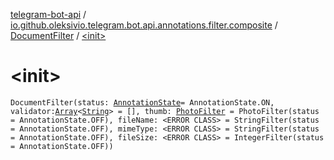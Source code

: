 [telegram-bot-api](../../index.md) / [io.github.oleksivio.telegram.bot.api.annotations.filter.composite](../index.md) / [DocumentFilter](index.md) / [&lt;init&gt;](./-init-.md)

# &lt;init&gt;

`DocumentFilter(status: `[`AnnotationState`](../../io.github.oleksivio.telegram.bot.api.model.annotation/-annotation-state/index.md)` = AnnotationState.ON, validator: `[`Array`](https://kotlinlang.org/api/latest/jvm/stdlib/kotlin/-array/index.html)`<`[`String`](https://kotlinlang.org/api/latest/jvm/stdlib/kotlin/-string/index.html)`> = [], thumb: `[`PhotoFilter`](../-photo-filter/index.md)` = PhotoFilter(status = AnnotationState.OFF), fileName: <ERROR CLASS> = StringFilter(status = AnnotationState.OFF), mimeType: <ERROR CLASS> = StringFilter(status = AnnotationState.OFF), fileSize: <ERROR CLASS> = IntegerFilter(status = AnnotationState.OFF))`